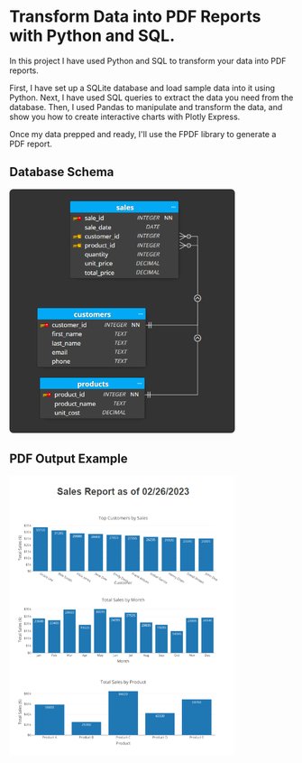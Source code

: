 # Transform Data into PDF Reports with Python and SQL.

In this project I have used Python and SQL to transform your data into PDF reports.

First, I have set up a SQLite database and load sample data into it using Python. Next, I have used SQL queries to extract the data you need from the database. Then, I used Pandas to manipulate and transform the data, and show you how to create interactive charts with Plotly Express.

Once my data prepped and ready, I'll use the FPDF library to generate a PDF report.

## Database Schema
<img src="sales_db_schema.png" width="400" alt="DB Schema">

## PDF Output Example
<img src="pdf_output_demo.png" width="400" alt="PDF Output Demo">
